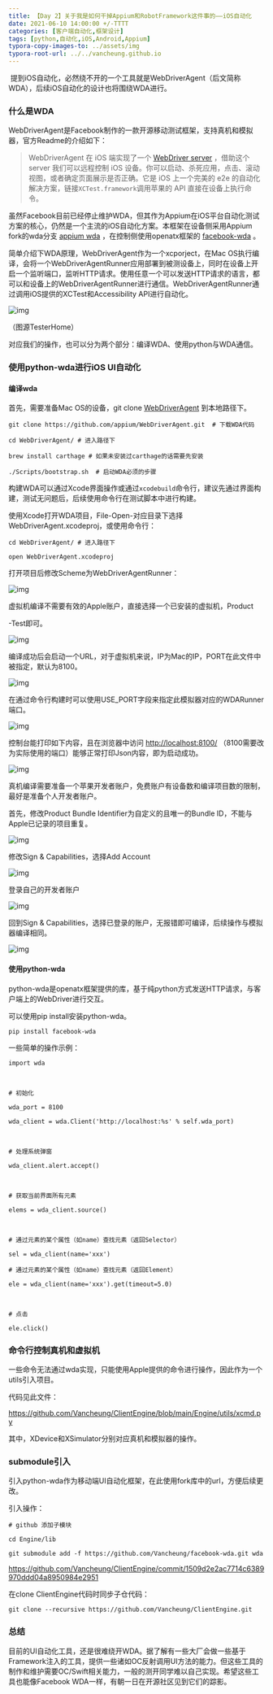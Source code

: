 ```yaml
---
title: 【Day 2】关于我是如何干掉Appium和RobotFramework这件事的——iOS自动化
date: 2021-06-10 14:00:00 +/-TTTT
categories: [客户端自动化,框架设计]
tags: [python,自动化,iOS,Android,Appium]
typora-copy-images-to: ../assets/img
typora-root-url: ../../vancheung.github.io
---
```





​	提到iOS自动化，必然绕不开的一个工具就是WebDriverAgent（后文简称 WDA），后续iOS自动化的设计也将围绕WDA进行。

### 什么是WDA

WebDriverAgent是Facebook制作的一款开源移动测试框架，支持真机和模拟器，官方Readme的介绍如下：

>   WebDriverAgent 在 iOS 端实现了一个 [WebDriver server](https://w3c.github.io/webdriver/webdriver-spec.html) ，借助这个 server 我们可以远程控制 iOS 设备。你可以启动、杀死应用，点击、滚动视图，或者确定页面展示是否正确。它是 iOS 上一个完美的 e2e 的自动化解决方案，链接`XCTest.framework`调用苹果的 API 直接在设备上执行命令。

虽然Facebook目前已经停止维护WDA，但其作为Appium在iOS平台自动化测试方案的核心，仍然是一个主流的iOS自动化方案。本框架在设备侧采用Appium fork的wda分支 [appium wda](https://github.com/appium/WebDriverAgent) ，在控制侧使用openatx框架的 [facebook-wda](https://github.com/openatx/facebook-wda) 。

简单介绍下WDA原理，WebDriverAgent作为一个xcporject，在Mac OS执行编译，会将一个WebDriverAgentRunner应用部署到被测设备上，同时在设备上开启一个监听端口，监听HTTP请求。使用任意一个可以发送HTTP请求的语言，都可以和设备上的WebDriverAgentRunner进行通信。WebDriverAgentRunner通过调用iOS提供的XCTest和Accessibility API进行自动化。

![img](https://mt7z4ki33y.feishu.cn/space/api/box/stream/download/asynccode/?code=NzJmNTgxYjYwZjk5MmFjODYxNzllOGJlM2MzMTU1Y2ZfMEg3alFvRUlscm03aUtsNVJzeWxpemJWWDZXc200TTJfVG9rZW46Ym94Y25tc25BVU1Gdm9UZ0RjWEhITzd3cWhnXzE2MjM3NDQ4OTg6MTYyMzc0ODQ5OF9WNA)

（图源TesterHome）

对应我们的操作，也可以分为两个部分：编译WDA、使用python与WDA通信。

### 使用python-wda进行iOS UI自动化

#### 编译wda

首先，需要准备Mac OS的设备，git clone [WebDriverAgent](https://github.com/appium/WebDriverAgent) 到本地路径下。

```
git clone https://github.com/appium/WebDriverAgent.git  # 下载WDA代码

cd WebDriverAgent/ # 进入路径下

brew install carthage # 如果未安装过carthage的话需要先安装

./Scripts/bootstrap.sh  # 启动WDA必须的步骤
```

构建WDA可以通过Xcode界面操作或通过`xcodebuild`命令行，建议先通过界面构建，测试无问题后，后续使用命令行在测试脚本中进行构建。

使用Xcode打开WDA项目，File-Open-对应目录下选择WebDriverAgent.xcodeproj，或使用命令行：

```
cd WebDriverAgent/ # 进入路径下

open WebDriverAgent.xcodeproj
```

打开项目后修改Scheme为WebDriverAgentRunner：

![img](https://mt7z4ki33y.feishu.cn/space/api/box/stream/download/asynccode/?code=ZTVhZmMwYmZmODlmMmE5M2U1MDZmZjY1ODY1OTE0N2JfMlJ6Uk05Z0Z3MFAwYldHcXJnZGh4eVE4RVY2VnZWa0hfVG9rZW46Ym94Y25jblhmUTN2bXBFaDh6cnZaQU5pcTVnXzE2MjM3NDQ4OTg6MTYyMzc0ODQ5OF9WNA)

虚拟机编译不需要有效的Apple账户，直接选择一个已安装的虚拟机，Product

-Test即可。

![img](https://mt7z4ki33y.feishu.cn/space/api/box/stream/download/asynccode/?code=YTg2YjVhZWQwNmZhZjIxY2I2Yzc2YjBhNzliNDJjMjJfc0tiN1A4NW9RakU3TjhCQ2d0UmhhbnBsc3JDUG50bVZfVG9rZW46Ym94Y25HSXA5Y1pjMmI2MnZheXBvcE4zdkxoXzE2MjM3NDQ4OTg6MTYyMzc0ODQ5OF9WNA)

编译成功后会启动一个URL，对于虚拟机来说，IP为Mac的IP，PORT在此文件中被指定，默认为8100。

![img](https://mt7z4ki33y.feishu.cn/space/api/box/stream/download/asynccode/?code=MGViNGMwYjAxNmNkMGE2MDczMjQwN2U2MTNjNWFlNjRfVVk1ZUI2UkNNWWxWaWQyZUtyT3RTY1lVRVBtU2RPbkpfVG9rZW46Ym94Y251N0c3QU5KTDJ6YkxMMHlINGhtcExnXzE2MjM3NDQ4OTg6MTYyMzc0ODQ5OF9WNA)

在通过命令行构建时可以使用USE_PORT字段来指定此模拟器对应的WDARunner端口。

![img](https://mt7z4ki33y.feishu.cn/space/api/box/stream/download/asynccode/?code=NjBjNWQ3YjMxMWJiNWNlZjQ0MTNlNWJkYjc2NDIwZGJfbGUxd1BDQkdlQ3NuSVBMVGtTZVBWQ2I3UGw3RUt3eFhfVG9rZW46Ym94Y25mNzNHcEM5TXF5b1pNcnRpMEZvMTFnXzE2MjM3NDQ4OTg6MTYyMzc0ODQ5OF9WNA)

控制台能打印如下内容，且在浏览器中访问 [http://localhost:8100/](https://link.zhihu.com/?target=http://localhost:8100/) （8100需要改为实际使用的端口）能够正常打印Json内容，即为启动成功。

![img](https://mt7z4ki33y.feishu.cn/space/api/box/stream/download/asynccode/?code=ZTJkOGQxMjc1ODRiOTU4NThjNWMzODQyNjlkMjExNDhfQVhpeXRNc2xIRGJvVEZQTVZqNTN3bVJjZkUwNUl3dXhfVG9rZW46Ym94Y25NNkZFeHkyd21YMzRCTVdJandUOXlkXzE2MjM3NDQ4OTg6MTYyMzc0ODQ5OF9WNA)

真机编译需要准备一个苹果开发者账户，免费账户有设备数和编译项目数的限制，最好是准备个人开发者账户。

首先，修改Product Bundle Identifier为自定义的且唯一的Bundle ID，不能与Apple已记录的项目重复。

![img](https://mt7z4ki33y.feishu.cn/space/api/box/stream/download/asynccode/?code=NjIzODQ1NTlkMThjYTg3NzViMGNlYzA2OTdlOWI2OTJfRHN6UDc1QTY0alJYOTNKb3lMdXkyRkxlYzFTNkREM2xfVG9rZW46Ym94Y25INzNHNGFpR1hPNjRJUGVhRmZzREJoXzE2MjM3NDQ4OTg6MTYyMzc0ODQ5OF9WNA)

修改Sign & Capabilities，选择Add Account

![img](https://mt7z4ki33y.feishu.cn/space/api/box/stream/download/asynccode/?code=NWU2MDFlMjdiOTIxODEyMzNjYmQ4YzRjYTVmOGRlOWFfZFozeVZqOEFZZHpEdjdzTVNXdk02WjZETUduMlZMbkdfVG9rZW46Ym94Y253d2lZQWptVW5YVGtJZk0zQkFEZXhiXzE2MjM3NDQ4OTg6MTYyMzc0ODQ5OF9WNA)

登录自己的开发者账户

![img](https://mt7z4ki33y.feishu.cn/space/api/box/stream/download/asynccode/?code=MmMyZGRmY2ExZWIwYTIzOTY2YmI5Y2JmZmE3Nzg2YWZfTmNqaVQ5aFJ3YmhOQ0VVNFlUZk10NjBQNzlTdXB5V1hfVG9rZW46Ym94Y253YzVLZWhjdXFSa2NFc0F3ZHFocTFjXzE2MjM3NDQ4OTg6MTYyMzc0ODQ5OF9WNA)

回到Sign & Capabilities，选择已登录的账户，无报错即可编译，后续操作与模拟器编译相同。

![img](https://mt7z4ki33y.feishu.cn/space/api/box/stream/download/asynccode/?code=ZDUyNGJiZjg4NzQxNWIxMjQ5MDVlN2E5MGU1M2RiMDdfQ3VkTnB2NlB2UFJLU0VZWVVQQ1dOcktJZWNzWUw2Mm9fVG9rZW46Ym94Y24yb3p5OURhc3VCM0lXYUE2bDY0eWVnXzE2MjM3NDQ4OTg6MTYyMzc0ODQ5OF9WNA)

#### 使用python-wda

python-wda是openatx框架提供的库，基于纯python方式发送HTTP请求，与客户端上的WebDriver进行交互。

可以使用pip install安装python-wda。

```
pip install facebook-wda
```

一些简单的操作示例：

```
import wda



# 初始化

wda_port = 8100

wda_client = wda.Client('http://localhost:%s' % self.wda_port)



# 处理系统弹窗

wda_client.alert.accept()



# 获取当前界面所有元素

elems = wda_client.source() 



# 通过元素的某个属性（如name）查找元素（返回Selector）

sel = wda_client(name='xxx')

# 通过元素的某个属性（如name）查找元素（返回Element）

ele = wda_client(name='xxx').get(timeout=5.0)



# 点击

ele.click()
```

### 命令行控制真机和虚拟机

一些命令无法通过wda实现，只能使用Apple提供的命令进行操作，因此作为一个utils引入项目。

代码见此文件：

https://github.com/Vancheung/ClientEngine/blob/main/Engine/utils/xcmd.py

其中，XDevice和XSimulator分别对应真机和模拟器的操作。

### submodule引入

引入python-wda作为移动端UI自动化框架，在此使用fork库中的url，方便后续更改。

引入操作：

```
# github 添加子模块

cd Engine/lib

git submodule add -f https://github.com/Vancheung/facebook-wda.git wda
```

https://github.com/Vancheung/ClientEngine/commit/1509d2e2ac7714c6389970ddd04a8950984e2951

在clone ClientEngine代码时同步子仓代码：

```
git clone --recursive https://github.com/Vancheung/ClientEngine.git
```

### 总结

目前的UI自动化工具，还是很难绕开WDA。据了解有一些大厂会做一些基于Framework注入的工具，提供一些诸如OC反射调用UI方法的能力。但这些工具的制作和维护需要OC/Swift相关能力，一般的测开同学难以自己实现。希望这些工具也能像Facebook WDA一样，有朝一日在开源社区见到它们的踪影。